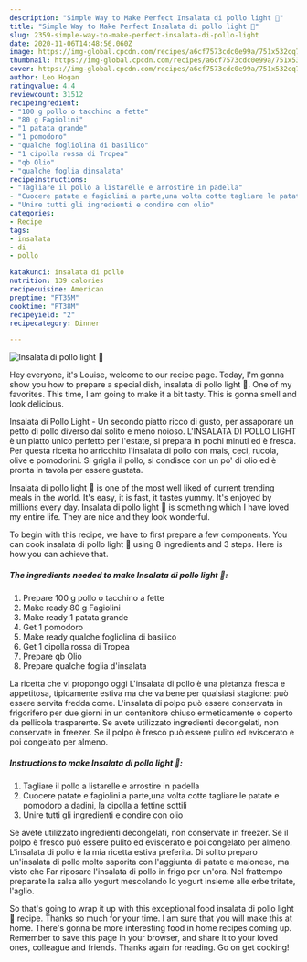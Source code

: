```yaml
---
description: "Simple Way to Make Perfect Insalata di pollo light 🥗"
title: "Simple Way to Make Perfect Insalata di pollo light 🥗"
slug: 2359-simple-way-to-make-perfect-insalata-di-pollo-light
date: 2020-11-06T14:48:56.060Z
image: https://img-global.cpcdn.com/recipes/a6cf7573cdc0e99a/751x532cq70/insalata-di-pollo-light-🥗-recipe-main-photo.jpg
thumbnail: https://img-global.cpcdn.com/recipes/a6cf7573cdc0e99a/751x532cq70/insalata-di-pollo-light-🥗-recipe-main-photo.jpg
cover: https://img-global.cpcdn.com/recipes/a6cf7573cdc0e99a/751x532cq70/insalata-di-pollo-light-🥗-recipe-main-photo.jpg
author: Leo Hogan
ratingvalue: 4.4
reviewcount: 31512
recipeingredient:
- "100 g pollo o tacchino a fette"
- "80 g Fagiolini"
- "1 patata grande"
- "1 pomodoro"
- "qualche fogliolina di basilico"
- "1 cipolla rossa di Tropea"
- "qb Olio"
- "qualche foglia dinsalata"
recipeinstructions:
- "Tagliare il pollo a listarelle e arrostire in padella"
- "Cuocere patate e fagiolini a parte,una volta cotte tagliare le patate e pomodoro a dadini, la cipolla a fettine sottili"
- "Unire tutti gli ingredienti e condire con olio"
categories:
- Recipe
tags:
- insalata
- di
- pollo

katakunci: insalata di pollo 
nutrition: 139 calories
recipecuisine: American
preptime: "PT35M"
cooktime: "PT38M"
recipeyield: "2"
recipecategory: Dinner

---
```



![Insalata di pollo light 🥗](https://img-global.cpcdn.com/recipes/a6cf7573cdc0e99a/751x532cq70/insalata-di-pollo-light-🥗-recipe-main-photo.jpg)

Hey everyone, it's Louise, welcome to our recipe page. Today, I'm gonna show you how to prepare a special dish, insalata di pollo light 🥗. One of my favorites. This time, I am going to make it a bit tasty. This is gonna smell and look delicious.

Insalata di Pollo Light - Un secondo piatto ricco di gusto, per assaporare un petto di pollo diverso dal solito e meno noioso. L&#39;INSALATA DI POLLO LIGHT è un piatto unico perfetto per l&#39;estate, si prepara in pochi minuti ed è fresca. Per questa ricetta ho arricchito l&#39;insalata di pollo con mais, ceci, rucola, olive e pomodorini. Si griglia il pollo, si condisce con un po&#39; di olio ed è pronta in tavola per essere gustata.

Insalata di pollo light 🥗 is one of the most well liked of current trending meals in the world. It's easy, it is fast, it tastes yummy. It's enjoyed by millions every day. Insalata di pollo light 🥗 is something which I have loved my entire life. They are nice and they look wonderful.


To begin with this recipe, we have to first prepare a few components. You can cook insalata di pollo light 🥗 using 8 ingredients and 3 steps. Here is how you can achieve that.

<!--inarticleads1-->

##### The ingredients needed to make Insalata di pollo light 🥗:

1. Prepare 100 g pollo o tacchino a fette
1. Make ready 80 g Fagiolini
1. Make ready 1 patata grande
1. Get 1 pomodoro
1. Make ready qualche fogliolina di basilico
1. Get 1 cipolla rossa di Tropea
1. Prepare qb Olio
1. Prepare qualche foglia d&#39;insalata


La ricetta che vi propongo oggi L&#39;insalata di pollo è una pietanza fresca e appetitosa, tipicamente estiva ma che va bene per qualsiasi stagione: può essere servita fredda come. L&#39;insalata di polpo può essere conservata in frigorifero per due giorni in un contenitore chiuso ermeticamente o coperto da pellicola trasparente. Se avete utilizzato ingredienti decongelati, non conservate in freezer. Se il polpo è fresco può essere pulito ed eviscerato e poi congelato per almeno. 

<!--inarticleads2-->

##### Instructions to make Insalata di pollo light 🥗:

1. Tagliare il pollo a listarelle e arrostire in padella
1. Cuocere patate e fagiolini a parte,una volta cotte tagliare le patate e pomodoro a dadini, la cipolla a fettine sottili
1. Unire tutti gli ingredienti e condire con olio


Se avete utilizzato ingredienti decongelati, non conservate in freezer. Se il polpo è fresco può essere pulito ed eviscerato e poi congelato per almeno. L&#39;insalata di pollo è la mia ricetta estiva preferita. Di solito preparo un&#39;insalata di pollo molto saporita con l&#39;aggiunta di patate e maionese, ma visto che Far riposare l&#39;insalata di pollo in frigo per un&#39;ora. Nel frattempo preparate la salsa allo yogurt mescolando lo yogurt insieme alle erbe tritate, l&#39;aglio. 

So that's going to wrap it up with this exceptional food insalata di pollo light 🥗 recipe. Thanks so much for your time. I am sure that you will make this at home. There's gonna be more interesting food in home recipes coming up. Remember to save this page in your browser, and share it to your loved ones, colleague and friends. Thanks again for reading. Go on get cooking!
